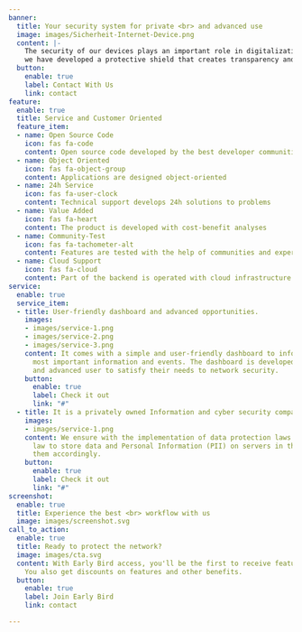 ```yaml
---
banner:
  title: Your security system for private <br> and advanced use
  image: images/Sicherheit-Internet-Device.png
  content: |-
    The security of our devices plays an important role in digitalization
    we have developed a protective shield that creates transparency and trust in one of the largest networks in the world - the World Wide Web
  button:
    enable: true
    label: Contact With Us
    link: contact
feature:
  enable: true
  title: Service and Customer Oriented
  feature_item:
  - name: Open Source Code
    icon: fas fa-code
    content: Open source code developed by the best developer communities
  - name: Object Oriented
    icon: fas fa-object-group
    content: Applications are designed object-oriented
  - name: 24h Service
    icon: fas fa-user-clock
    content: Technical support develops 24h solutions to problems
  - name: Value Added
    icon: fas fa-heart
    content: The product is developed with cost-benefit analyses
  - name: Community-Test
    icon: fas fa-tachometer-alt
    content: Features are tested with the help of communities and experts
  - name: Cloud Support
    icon: fas fa-cloud
    content: Part of the backend is operated with cloud infrastructure
service:
  enable: true
  service_item:
  - title: User-friendly dashboard and advanced opportunities.
    images:
    - images/service-1.png
    - images/service-2.png
    - images/service-3.png
    content: It comes with a simple and user-friendly dashboard to inform about the
      most important information and events. The dashboard is developed to serve beginner
      and advanced user to satisfy their needs to network security.
    button:
      enable: true
      label: Check it out
      link: "#"
  - title: It is a privately owned Information and cyber security company from EU
    images:
    - images/service-1.png
    content: We ensure with the implementation of data protection laws under European
      law to store data and Personal Information (PII) on servers in the EU and encrypt
      them accordingly.
    button:
      enable: true
      label: Check it out
      link: "#"
screenshot:
  enable: true
  title: Experience the best <br> workflow with us
  image: images/screenshot.svg
call_to_action:
  enable: true
  title: Ready to protect the network?
  image: images/cta.svg
  content: With Early Bird access, you'll be the first to receive features and updates.
    You also get discounts on features and other benefits.
  button:
    enable: true
    label: Join Early Bird
    link: contact

---
```

